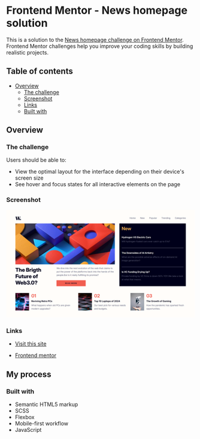 # Frontend Mentor - News homepage solution

This is a solution to the [News homepage challenge on Frontend Mentor](https://www.frontendmentor.io/challenges/news-homepage-H6SWTa1MFl). Frontend Mentor challenges help you improve your coding skills by building realistic projects. 

## Table of contents

- [Overview](#overview)
  - [The challenge](#the-challenge)
  - [Screenshot](#screenshot)
  - [Links](#links)
  - [Built with](#built-with)

  

## Overview

### The challenge

Users should be able to:

- View the optimal layout for the interface depending on their device's screen size
- See hover and focus states for all interactive elements on the page

### Screenshot

![](./assets/screenshot.jpg)



### Links

- [Visit this site](https://nakul003.github.io/Frontend-Projects/News-Homepage/)

- [Frontend mentor](https://www.frontendmentor.io/profile/Nakul003)

## My process

### Built with

- Semantic HTML5 markup
- SCSS
- Flexbox
- Mobile-first workflow
- JavaScript




